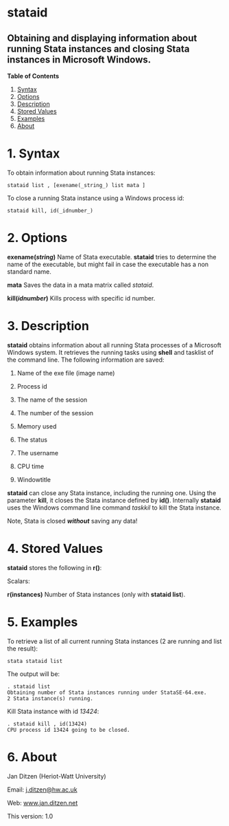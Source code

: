 # stataid 
##  Obtaining and displaying information about running Stata instances and closing Stata instances in Microsoft Windows. 

__Table of Contents__
1. [Syntax](#1-syntax)
2. [Options](#2-options)
3. [Description](#3-description)
4. [Stored Values](#4-stored)
5. [Examples](#5-examples)
6. [About](#6-about)

# 1. Syntax

To obtain information about running Stata instances:

```
stataid list , [exename(_string_) list mata ]
```

To close a running Stata instance using a Windows process id:

```
stataid kill, id(_idnumber_)
```

# 2. Options

**exename(_string_)** Name of Stata executable.  **stataid** tries to determine the name of the executable, but might fail in case the executable has a non standard name.

**mata** Saves the data in a mata matrix called _stataid_.

**kill(_idnumber_)** Kills process with specific id number.


# 3. Description

**stataid** obtains information about all running Stata processes of a Microsoft Windows system. It retrieves the running tasks using **shell** and tasklist of the command line. The following information are saved: 

1. Name of the exe file (image name)

2. Process id

3. The name of the session

4. The number of the session

5. Memory used

6. The status

7. The username

8. CPU time

9. Windowtitle

**stataid** can close any Stata instance, including the running one. Using the parameter **kill**, it closes the Stata instance defined by **id()**. Internally **stataid** uses the Windows command line command _taskkil_ to kill the Stata instance. 

Note, Stata is closed _**without**_ saving any data!

# 4. Stored Values

**stataid** stores the following in **r()**:

Scalars:

**r(instances)** Number of Stata instances (only with **stataid list**).

# 5. Examples

To retrieve a list of all current running Stata instances (2 are running and list the result):

```
stata stataid list
```

The output will be:

```
. stataid list
Obtaining number of Stata instances running under StataSE-64.exe.
2 Stata instance(s) running.
```

Kill Stata instance with id _13424_:

```
. stataid kill , id(13424)
CPU process id 13424 going to be closed.
```

# 6. About

Jan Ditzen (Heriot-Watt University)

Email: j.ditzen@hw.ac.uk

Web: www.jan.ditzen.net

This version: 1.0
